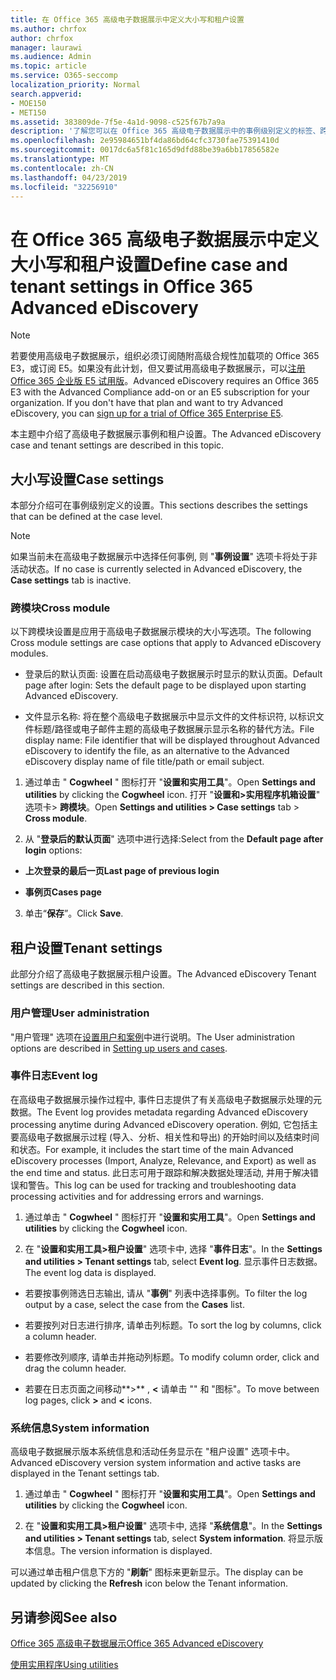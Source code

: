 ```yaml
---
title: 在 Office 365 高级电子数据展示中定义大小写和租户设置
ms.author: chrfox
author: chrfox
manager: laurawi
ms.audience: Admin
ms.topic: article
ms.service: O365-seccomp
localization_priority: Normal
search.appverid:
- MOE150
- MET150
ms.assetid: 383809de-7f5e-4a1d-9098-c525f67b7a9a
description: '了解您可以在 Office 365 高级电子数据展示中的事例级别定义的标签、跨模块和租户设置。  '
ms.openlocfilehash: 2e95984651bf4da86bd64cfc3730fae75391410d
ms.sourcegitcommit: 0017dc6a5f81c165d9dfd88be39a6bb17856582e
ms.translationtype: MT
ms.contentlocale: zh-CN
ms.lasthandoff: 04/23/2019
ms.locfileid: "32256910"
---
```

# <a name="define-case-and-tenant-settings-in-office-365-advanced-ediscovery"></a><span data-ttu-id="b4a74-103">在 Office 365 高级电子数据展示中定义大小写和租户设置</span><span class="sxs-lookup"><span data-stu-id="b4a74-103">Define case and tenant settings in Office 365 Advanced eDiscovery</span></span>

> [!NOTE]
> <span data-ttu-id="b4a74-p101">若要使用高级电子数据展示，组织必须订阅随附高级合规性加载项的 Office 365 E3，或订阅 E5。如果没有此计划，但又要试用高级电子数据展示，可以[注册 Office 365 企业版 E5 试用版](https://go.microsoft.com/fwlink/p/?LinkID=698279)。</span><span class="sxs-lookup"><span data-stu-id="b4a74-p101">Advanced eDiscovery requires an Office 365 E3 with the Advanced Compliance add-on or an E5 subscription for your organization. If you don't have that plan and want to try Advanced eDiscovery, you can [sign up for a trial of Office 365 Enterprise E5](https://go.microsoft.com/fwlink/p/?LinkID=698279).</span></span> 
  
<span data-ttu-id="b4a74-106">本主题中介绍了高级电子数据展示事例和租户设置。</span><span class="sxs-lookup"><span data-stu-id="b4a74-106">The Advanced eDiscovery case and tenant settings are described in this topic.</span></span>
  
## <a name="case-settings"></a><span data-ttu-id="b4a74-107">大小写设置</span><span class="sxs-lookup"><span data-stu-id="b4a74-107">Case settings</span></span>

<span data-ttu-id="b4a74-108">本部分介绍可在事例级别定义的设置。</span><span class="sxs-lookup"><span data-stu-id="b4a74-108">This sections describes the settings that can be defined at the case level.</span></span>
  
> [!NOTE]
> <span data-ttu-id="b4a74-109">如果当前未在高级电子数据展示中选择任何事例, 则 "**事例设置**" 选项卡将处于非活动状态。</span><span class="sxs-lookup"><span data-stu-id="b4a74-109">If no case is currently selected in Advanced eDiscovery, the **Case settings** tab is inactive.</span></span> 
  
### <a name="cross-module"></a><span data-ttu-id="b4a74-110">跨模块</span><span class="sxs-lookup"><span data-stu-id="b4a74-110">Cross module</span></span>

<span data-ttu-id="b4a74-111">以下跨模块设置是应用于高级电子数据展示模块的大小写选项。</span><span class="sxs-lookup"><span data-stu-id="b4a74-111">The following Cross module settings are case options that apply to Advanced eDiscovery modules.</span></span>
  
- <span data-ttu-id="b4a74-112">登录后的默认页面: 设置在启动高级电子数据展示时显示的默认页面。</span><span class="sxs-lookup"><span data-stu-id="b4a74-112">Default page after login: Sets the default page to be displayed upon starting Advanced eDiscovery.</span></span>
    
- <span data-ttu-id="b4a74-113">文件显示名称: 将在整个高级电子数据展示中显示文件的文件标识符, 以标识文件标题/路径或电子邮件主题的高级电子数据展示显示名称的替代方法。</span><span class="sxs-lookup"><span data-stu-id="b4a74-113">File display name: File identifier that will be displayed throughout Advanced eDiscovery to identify the file, as an alternative to the Advanced eDiscovery display name of file title/path or email subject.</span></span>
    
1. <span data-ttu-id="b4a74-114">通过单击 " **Cogwheel** " 图标打开 "**设置和实用工具**"。</span><span class="sxs-lookup"><span data-stu-id="b4a74-114">Open **Settings and utilities** by clicking the **Cogwheel** icon.</span></span> <span data-ttu-id="b4a74-115">打开 "**设置和\>实用程序机箱设置**" 选项卡\> **跨模块**。</span><span class="sxs-lookup"><span data-stu-id="b4a74-115">Open **Settings and utilities \> Case settings** tab \> **Cross module**.</span></span> 
    
2. <span data-ttu-id="b4a74-116">从 "**登录后的默认页面**" 选项中进行选择:</span><span class="sxs-lookup"><span data-stu-id="b4a74-116">Select from the **Default page after login** options:</span></span> 
    
  - <span data-ttu-id="b4a74-117">**上次登录的最后一页**</span><span class="sxs-lookup"><span data-stu-id="b4a74-117">**Last page of previous login**</span></span>
    
  - <span data-ttu-id="b4a74-118">**事例页**</span><span class="sxs-lookup"><span data-stu-id="b4a74-118">**Cases page**</span></span>
    
3. <span data-ttu-id="b4a74-119">单击“**保存**”。</span><span class="sxs-lookup"><span data-stu-id="b4a74-119">Click **Save**.</span></span>
    
## <a name="tenant-settings"></a><span data-ttu-id="b4a74-120">租户设置</span><span class="sxs-lookup"><span data-stu-id="b4a74-120">Tenant settings</span></span>

<span data-ttu-id="b4a74-121">此部分介绍了高级电子数据展示租户设置。</span><span class="sxs-lookup"><span data-stu-id="b4a74-121">The Advanced eDiscovery Tenant settings are described in this section.</span></span>
  
### <a name="user-administration"></a><span data-ttu-id="b4a74-122">用户管理</span><span class="sxs-lookup"><span data-stu-id="b4a74-122">User administration</span></span>

<span data-ttu-id="b4a74-123">"用户管理" 选项在[设置用户和案例](set-up-users-and-cases-in-advanced-ediscovery.md)中进行说明。</span><span class="sxs-lookup"><span data-stu-id="b4a74-123">The User administration options are described in [Setting up users and cases](set-up-users-and-cases-in-advanced-ediscovery.md).</span></span>
  
### <a name="event-log"></a><span data-ttu-id="b4a74-124">事件日志</span><span class="sxs-lookup"><span data-stu-id="b4a74-124">Event log</span></span>

<span data-ttu-id="b4a74-125">在高级电子数据展示操作过程中, 事件日志提供了有关高级电子数据展示处理的元数据。</span><span class="sxs-lookup"><span data-stu-id="b4a74-125">The Event log provides metadata regarding Advanced eDiscovery processing anytime during Advanced eDiscovery operation.</span></span> <span data-ttu-id="b4a74-126">例如, 它包括主要高级电子数据展示过程 (导入、分析、相关性和导出) 的开始时间以及结束时间和状态。</span><span class="sxs-lookup"><span data-stu-id="b4a74-126">For example, it includes the start time of the main Advanced eDiscovery processes (Import, Analyze, Relevance, and Export) as well as the end time and status.</span></span> <span data-ttu-id="b4a74-127">此日志可用于跟踪和解决数据处理活动, 并用于解决错误和警告。</span><span class="sxs-lookup"><span data-stu-id="b4a74-127">This log can be used for tracking and troubleshooting data processing activities and for addressing errors and warnings.</span></span>
  
1. <span data-ttu-id="b4a74-128">通过单击 " **Cogwheel** " 图标打开 "**设置和实用工具**"。</span><span class="sxs-lookup"><span data-stu-id="b4a74-128">Open **Settings and utilities** by clicking the **Cogwheel** icon.</span></span> 
    
2. <span data-ttu-id="b4a74-129">在 "**设置和实用工具\>租户设置**" 选项卡中, 选择 "**事件日志**"。</span><span class="sxs-lookup"><span data-stu-id="b4a74-129">In the **Settings and utilities \> Tenant settings** tab, select **Event log**.</span></span> <span data-ttu-id="b4a74-130">显示事件日志数据。</span><span class="sxs-lookup"><span data-stu-id="b4a74-130">The event log data is displayed.</span></span>
    
  - <span data-ttu-id="b4a74-131">若要按事例筛选日志输出, 请从 "**事例**" 列表中选择事例。</span><span class="sxs-lookup"><span data-stu-id="b4a74-131">To filter the log output by a case, select the case from the **Cases** list.</span></span> 
    
  - <span data-ttu-id="b4a74-132">若要按列对日志进行排序, 请单击列标题。</span><span class="sxs-lookup"><span data-stu-id="b4a74-132">To sort the log by columns, click a column header.</span></span> 
    
  - <span data-ttu-id="b4a74-133">若要修改列顺序, 请单击并拖动列标题。</span><span class="sxs-lookup"><span data-stu-id="b4a74-133">To modify column order, click and drag the column header.</span></span>
    
  - <span data-ttu-id="b4a74-134">若要在日志页面之间移动**\>** , **\<** 请单击 "" 和 "图标"。</span><span class="sxs-lookup"><span data-stu-id="b4a74-134">To move between log pages, click **\>** and **\<** icons.</span></span> 
    
### <a name="system-information"></a><span data-ttu-id="b4a74-135">系统信息</span><span class="sxs-lookup"><span data-stu-id="b4a74-135">System information</span></span>

<span data-ttu-id="b4a74-136">高级电子数据展示版本系统信息和活动任务显示在 "租户设置" 选项卡中。</span><span class="sxs-lookup"><span data-stu-id="b4a74-136">Advanced eDiscovery version system information and active tasks are displayed in the Tenant settings tab.</span></span>
  
1. <span data-ttu-id="b4a74-137">通过单击 " **Cogwheel** " 图标打开 "**设置和实用工具**"。</span><span class="sxs-lookup"><span data-stu-id="b4a74-137">Open **Settings and utilities** by clicking the **Cogwheel** icon.</span></span> 
    
2. <span data-ttu-id="b4a74-138">在 "**设置和实用工具\>租户设置**" 选项卡中, 选择 "**系统信息**"。</span><span class="sxs-lookup"><span data-stu-id="b4a74-138">In the **Settings and utilities \> Tenant settings** tab, select **System information**.</span></span> <span data-ttu-id="b4a74-139">将显示版本信息。</span><span class="sxs-lookup"><span data-stu-id="b4a74-139">The version information is displayed.</span></span>
    
<span data-ttu-id="b4a74-140">可以通过单击租户信息下方的 "**刷新**" 图标来更新显示。</span><span class="sxs-lookup"><span data-stu-id="b4a74-140">The display can be updated by clicking the **Refresh** icon below the Tenant information.</span></span> 
  
## <a name="see-also"></a><span data-ttu-id="b4a74-141">另请参阅</span><span class="sxs-lookup"><span data-stu-id="b4a74-141">See also</span></span>

[<span data-ttu-id="b4a74-142">Office 365 高级电子数据展示</span><span class="sxs-lookup"><span data-stu-id="b4a74-142">Office 365 Advanced eDiscovery</span></span>](office-365-advanced-ediscovery.md)
  
[<span data-ttu-id="b4a74-143">使用实用程序</span><span class="sxs-lookup"><span data-stu-id="b4a74-143">Using utilities</span></span>](use-advanced-ediscovery-utilities.md)

